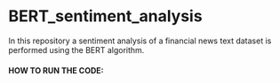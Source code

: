 # BERT_sentiment_analysis
In this repository a sentiment analysis of a financial news text dataset is performed using the BERT algorithm. 

#### HOW TO RUN THE CODE:

